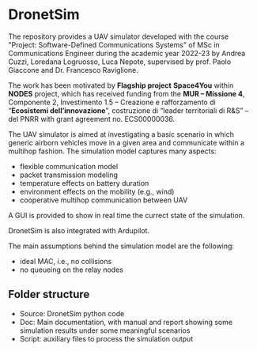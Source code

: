# DronetSim 

The repository provides a UAV simulator developed with the course "Project: Software-Defined Communications Systems" of MSc in Communications Engineer during the academic year 2022-23 by Andrea Cuzzi, Loredana Logruosso, Luca Nepote, supervised by prof. Paolo Giaccone and Dr. Francesco Raviglione.

The work has been motivated by __Flagship project__ **Space4You** within **NODES** project, which has received funding from the __MUR – Missione 4__, Componente 2, Investimento 1.5 – Creazione e rafforzamento di “**Ecosistemi dell’innovazione**”, costruzione di “leader territoriali di R&S” – del PNRR with grant agreement no. ECS00000036.

The UAV simulator is aimed at investigating a basic scenario in which generic airborn vehicles move in a given area and communicate within a multihop fashion. The simulation model captures many aspects:
- flexible communication model
- packet transmission modeling
- temperature effects on battery duration
- environment effects on the mobility (e.g., wind)
- cooperative multihop communication between UAV

A GUI is provided to show in real time the currect state of the simulation.

DronetSim is also integrated with Ardupilot.

The main assumptions behind the simulation model are the following:
- ideal MAC, i.e., no collisions
- no queueing on the relay nodes

## Folder structure

- Source: DronetSim python code
- Doc: Main documentation, with manual and report showing some simulation results under some meaningful scenarios
- Script: auxiliary files to process the simulation output  
